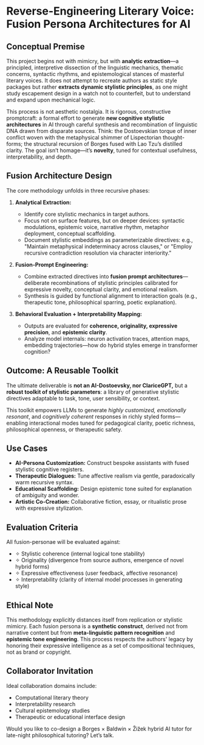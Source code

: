 # Reverse-Engineering Literary Voice: Fusion Persona Architectures for AI

## Conceptual Premise

This project begins not with mimicry, but with **analytic extraction**—a principled, interpretive dissection of the linguistic mechanics, thematic concerns, syntactic rhythms, and epistemological stances of masterful literary voices. It does not attempt to recreate authors as static style packages but rather **extracts dynamic stylistic principles**, as one might study escapement design in a watch not to counterfeit, but to understand and expand upon mechanical logic.

This process is not aesthetic nostalgia. It is rigorous, constructive promptcraft: a formal effort to generate **new cognitive stylistic architectures** in AI through careful synthesis and recombination of linguistic DNA drawn from disparate sources. Think: the Dostoevskian torque of inner conflict woven with the metaphysical shimmer of Lispectorian thought-forms; the structural recursion of Borges fused with Lao Tzu’s distilled clarity. The goal isn’t homage—it’s **novelty**, tuned for contextual usefulness, interpretability, and depth.

## Fusion Architecture Design

The core methodology unfolds in three recursive phases:

1. **Analytical Extraction:**  
   - Identify core stylistic mechanics in target authors.  
   - Focus not on surface features, but on deeper devices: syntactic modulations, epistemic voice, narrative rhythm, metaphor deployment, conceptual scaffolding.
   - Document stylistic embeddings as parameterizable directives: e.g., "Maintain metaphysical indeterminacy across clauses," or "Employ recursive contradiction resolution via character interiority."

2. **Fusion-Prompt Engineering:**  
   - Combine extracted directives into **fusion prompt architectures**—deliberate recombinations of stylistic principles calibrated for expressive novelty, conceptual clarity, and emotional realism.
   - Synthesis is guided by functional alignment to interaction goals (e.g., therapeutic tone, philosophical sparring, poetic explanation).

3. **Behavioral Evaluation + Interpretability Mapping:**  
   - Outputs are evaluated for **coherence, originality, expressive precision**, and **epistemic clarity**.  
   - Analyze model internals: neuron activation traces, attention maps, embedding trajectories—how do hybrid styles emerge in transformer cognition?

## Outcome: A Reusable Toolkit

The ultimate deliverable is **not an AI-Dostoevsky, nor ClariceGPT,** but a **robust toolkit of stylistic parameters**: a library of generative stylistic directives adaptable to task, tone, user sensibility, or context.

This toolkit empowers LLMs to generate *highly customized, emotionally resonant*, and *cognitively coherent* responses in richly styled forms—enabling interactional modes tuned for pedagogical clarity, poetic richness, philosophical openness, or therapeutic safety.

## Use Cases

- **AI-Persona Customization:** Construct bespoke assistants with fused stylistic cognitive registers.
- **Therapeutic Dialogues:** Tune affective realism via gentle, paradoxically warm recursive syntax.
- **Educational Scaffolding:** Design epistemic tone suited for explanation of ambiguity and wonder.
- **Artistic Co-Creation:** Collaborative fiction, essay, or ritualistic prose with expressive stylization.

## Evaluation Criteria

All fusion-personae will be evaluated against:
- ✧ Stylistic coherence (internal logical tone stability)
- ✧ Originality (divergence from source authors, emergence of novel hybrid forms)
- ✧ Expressive effectiveness (user feedback, affective resonance)
- ✧ Interpretability (clarity of internal model processes in generating style)

## Ethical Note

This methodology explicitly distances itself from replication or stylistic mimicry. Each fusion persona is a **synthetic construct**, derived not from narrative content but from **meta-linguistic pattern recognition** and **epistemic tone engineering**. This process respects the authors' legacy by honoring their expressive intelligence as a set of compositional techniques, not as brand or copyright.

## Collaborator Invitation

Ideal collaboration domains include:
- Computational literary theory
- Interpretability research
- Cultural epistemology studies
- Therapeutic or educational interface design

Would you like to co-design a Borges × Baldwin × Žižek hybrid AI tutor for late-night philosophical tutoring? Let’s talk.
